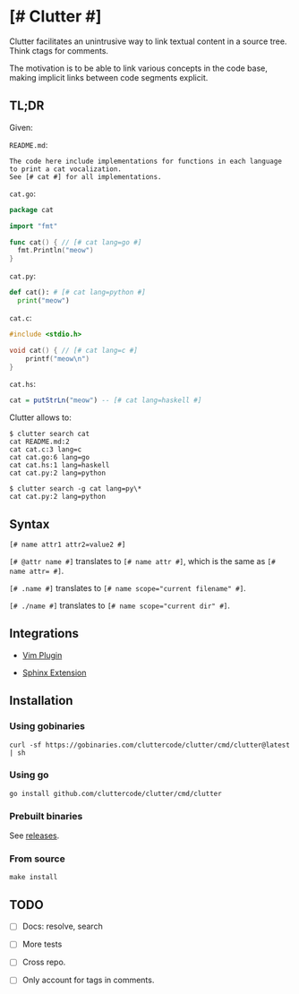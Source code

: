 <!-- [# %stop #] -->

# [# Clutter #]

Clutter facilitates an unintrusive way to link textual content in a source tree. Think ctags for comments.

The motivation is to be able to link various concepts in the code base, making implicit links between code segments explicit.

## TL;DR

Given:

`README.md`:

```
The code here include implementations for functions in each language to print a cat vocalization.
See [# cat #] for all implementations.
```

`cat.go`:

```go
package cat

import "fmt"

func cat() { // [# cat lang=go #]
  fmt.Println("meow")
}
```

`cat.py`:

```python
def cat(): # [# cat lang=python #]
  print("meow")
```

`cat.c`:

```c
#include <stdio.h>

void cat() { // [# cat lang=c #]
	printf("meow\n")
}

```

`cat.hs`:

```haskell
cat = putStrLn("meow") -- [# cat lang=haskell #]
```

Clutter allows to:

```
$ clutter search cat
cat README.md:2
cat cat.c:3 lang=c
cat cat.go:6 lang=go
cat cat.hs:1 lang=haskell
cat cat.py:2 lang=python

$ clutter search -g cat lang=py\*
cat cat.py:2 lang=python
```

## Syntax

```
[# name attr1 attr2=value2 #]
```

`[# @attr name #]` translates to `[# name attr #]`, which is the same as `[# name attr= #]`.

`[# .name #]` translates to `[# name scope="current filename" #]`.

`[# ./name #]` translates to `[# name scope="current dir" #]`.

## Integrations

- [Vim Plugin](https://github.com/cluttercode/vim-clutter)

- [Sphinx Extension](https://github.com/cluttercode/sphinx-clutter)

## Installation

### Using gobinaries

```shell
curl -sf https://gobinaries.com/cluttercode/clutter/cmd/clutter@latest | sh
```

### Using go

```shell
go install github.com/cluttercode/clutter/cmd/clutter
```

### Prebuilt binaries

See [releases](https://github.com/cluttercode/clutter/releases).

### From source

```shell
make install
```

## TODO

- [ ] Docs: resolve, search
- [ ] More tests
- [ ] Cross repo.

- [ ] Only account for tags in comments.

